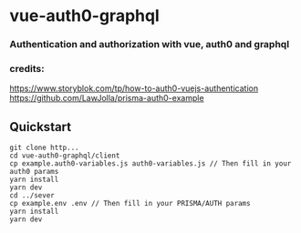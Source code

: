 # vue-auth0-graphql

### Authentication and authorization with vue, auth0 and graphql

### credits:
https://www.storyblok.com/tp/how-to-auth0-vuejs-authentication  
https://github.com/LawJolla/prisma-auth0-example


## Quickstart
```
git clone http...
cd vue-auth0-graphql/client
cp example.auth0-variables.js auth0-variables.js // Then fill in your auth0 params
yarn install
yarn dev
cd ../sever
cp example.env .env // Then fill in your PRISMA/AUTH params
yarn install
yarn dev
```
